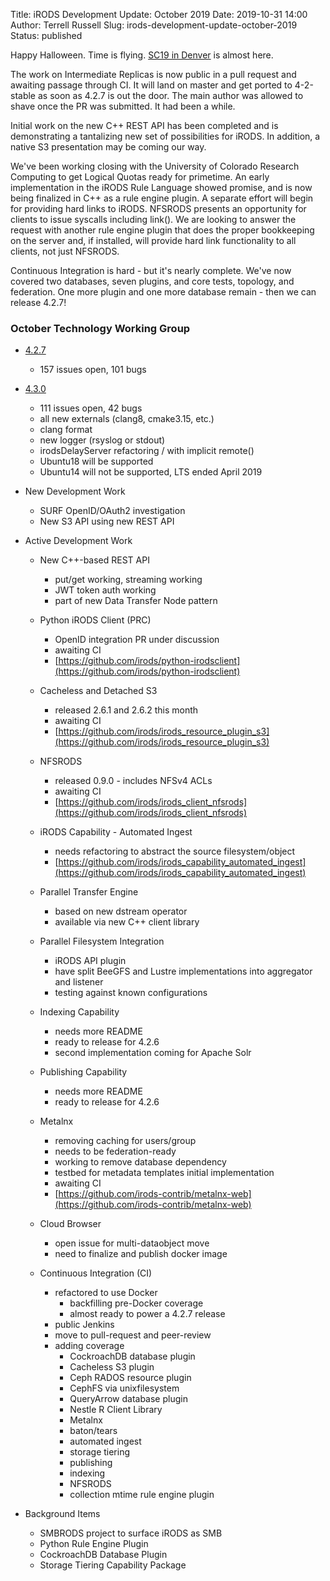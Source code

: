 Title: iRODS Development Update: October 2019
Date: 2019-10-31 14:00
Author: Terrell Russell
Slug: irods-development-update-october-2019
Status: published

Happy Halloween.  Time is flying.  [SC19 in Denver]({filename}/pages/sc19.html) is almost here.

The work on Intermediate Replicas is now public in a pull request and awaiting passage through CI.  It will land on master and get ported to 4-2-stable as soon as 4.2.7 is out the door.  The main author was allowed to shave once the PR was submitted.  It had been a while.

Initial work on the new C++ REST API has been completed and is demonstrating a tantalizing new set of possibilities for iRODS.  In addition, a native S3 presentation may be coming our way.

We've been working closing with the University of Colorado Research Computing to get Logical Quotas ready for primetime.  An early implementation in the iRODS Rule Language showed promise, and is now being finalized in C++ as a rule engine plugin.  A separate effort will begin for providing hard links to iRODS.  NFSRODS presents an opportunity for clients to issue syscalls including link().  We are looking to answer the request with another rule engine plugin that does the proper bookkeeping on the server and, if installed, will provide hard link functionality to all clients, not just NFSRODS.

Continuous Integration is hard - but it's nearly complete.  We've now covered two databases, seven plugins, and core tests, topology, and federation.  One more plugin and one more database remain - then we can release 4.2.7!


### October Technology Working Group

- [4.2.7](https://github.com/irods/irods/milestone/32)

    - 157 issues open, 101 bugs

- [4.3.0](https://github.com/irods/irods/milestone/16)

    - 111 issues open, 42 bugs
    - all new externals (clang8, cmake3.15, etc.)
    - clang format
    - new logger (rsyslog or stdout)
    - irodsDelayServer refactoring / with implicit remote()
    - Ubuntu18 will be supported
    - Ubuntu14 will not be supported, LTS ended April 2019

- New Development Work

    - SURF OpenID/OAuth2 investigation
    - New S3 API using new REST API

- Active Development Work

    - New C++-based REST API
        - put/get working, streaming working
        - JWT token auth working
        - part of new Data Transfer Node pattern

    - Python iRODS Client (PRC)
        - OpenID integration PR under discussion
        - awaiting CI
        - [https://github.com/irods/python-irodsclient](https://github.com/irods/python-irodsclient)

    - Cacheless and Detached S3
        - released 2.6.1 and 2.6.2 this month
        - awaiting CI
        - [https://github.com/irods/irods_resource_plugin_s3](https://github.com/irods/irods_resource_plugin_s3)

    - NFSRODS
        - released 0.9.0 - includes NFSv4 ACLs
        - awaiting CI
        - [https://github.com/irods/irods_client_nfsrods](https://github.com/irods/irods_client_nfsrods)

    - iRODS Capability - Automated Ingest
        - needs refactoring to abstract the source filesystem/object
        - [https://github.com/irods/irods_capability_automated_ingest](https://github.com/irods/irods_capability_automated_ingest)

    - Parallel Transfer Engine
        - based on new dstream operator
        - available via new C++ client library

    - Parallel Filesystem Integration
        - iRODS API plugin
        - have split BeeGFS and Lustre implementations into aggregator and listener
        - testing against known configurations
        
    - Indexing Capability
        - needs more README
        - ready to release for 4.2.6
        - second implementation coming for Apache Solr

    - Publishing Capability
        - needs more README
        - ready to release for 4.2.6

    - Metalnx
        - removing caching for users/group
        - needs to be federation-ready
        - working to remove database dependency
        - testbed for metadata templates initial implementation
        - awaiting CI
        - [https://github.com/irods-contrib/metalnx-web](https://github.com/irods-contrib/metalnx-web)

    - Cloud Browser
        - open issue for multi-dataobject move
        - need to finalize and publish docker image

    - Continuous Integration (CI)
        - refactored to use Docker
            - backfilling pre-Docker coverage
            - almost ready to power a 4.2.7 release
        - public Jenkins
        - move to pull-request and peer-review
        - adding coverage
            - CockroachDB database plugin
            - Cacheless S3 plugin
            - Ceph RADOS resource plugin
            - CephFS via unixfilesystem
            - QueryArrow database plugin
            - Nestle R Client Library
            - Metalnx
            - baton/tears
            - automated ingest
            - storage tiering
            - publishing
            - indexing
            - NFSRODS
            - collection mtime rule engine plugin

- Background Items

    - SMBRODS project to surface iRODS as SMB
    - Python Rule Engine Plugin
    - CockroachDB Database Plugin
    - Storage Tiering Capability Package
